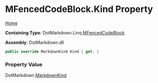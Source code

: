 # MFencedCodeBlock\.Kind Property

[Home](../../../../README.md)

**Containing Type**: DotMarkdown\.Linq\.[MFencedCodeBlock](../README.md)

**Assembly**: DotMarkdown\.dll

```csharp
public override MarkdownKind Kind { get; }
```

### Property Value

DotMarkdown\.[MarkdownKind](../../../MarkdownKind/README.md)

